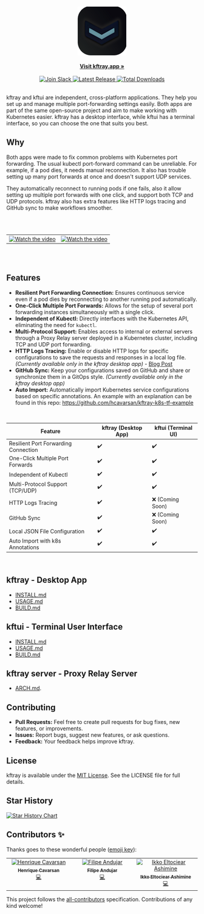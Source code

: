 <div align="center">
  <br>
  <img src="https://raw.githubusercontent.com/hcavarsan/kftray-blog/main/img/logo.png" width="128px" alt="kftray Logo" />
  <br><br>
  <a href="https://kftray.app"><strong>Visit kftray.app »</strong></a>
  <br><br>
  <a href="https://join.slack.com/t/kftray/shared_invite/zt-2q6lwn15f-Y8Mi_4NlenH9TuEDMjxPUA">
    <img src="https://img.shields.io/badge/Slack-Join%20our%20Slack-blue?style=for-the-badge&logo=slack" alt="Join Slack">
  </a>
  <a href="https://github.com/hcavarsan/kftray/releases">
    <img src="https://img.shields.io/github/v/release/hcavarsan/kftray?style=for-the-badge" alt="Latest Release">
  </a>
  <a href="https://github.com/hcavarsan/kftray">
    <img src="https://img.shields.io/github/downloads/hcavarsan/kftray/total?style=for-the-badge" alt="Total Downloads">
  </a>
  <br><br>
</div>


<p align="center">

  kftray and kftui are independent, cross-platform applications. They help you set up and manage multiple port-forwarding settings easily. Both apps are part of the same open-source project and aim to make working with Kubernetes easier. kftray has a desktop interface, while kftui has a terminal interface, so you can choose the one that suits you best.

</p>

## Why

Both apps were made to fix common problems with Kubernetes port forwarding. The usual kubectl port-forward command can be unreliable. For example, if a pod dies, it needs manual reconnection. It also has trouble setting up many port forwards at once and doesn't support UDP services.

They automatically reconnect to running pods if one fails, also it allow setting up multiple port forwards with one click, and support both TCP and UDP protocols. kftray also has extra features like HTTP logs tracing and GitHub sync to make workflows smoother.

<br>

<br>

<div align="center">
  <table>
    <tr>
      <td>
        <a href="https://youtu.be/H6UJCfUr8yE">
          <img src="https://img.youtube.com/vi/H6UJCfUr8yE/maxresdefault.jpg" alt="Watch the video" width="800px">
        </a>
      </td>
      <td>
        <a href="https://youtu.be/d-Je34Hy5Lo">
          <img src="https://img.youtube.com/vi/d-Je34Hy5Lo/maxresdefault.jpg" alt="Watch the video" width="800px">
        </a>
      </td>
    </tr>
  </table>
</div>

<br>
<br>


## Features

- **Resilient Port Forwarding Connection:** Ensures continuous service even if a pod dies by reconnecting to another running pod automatically.
- **One-Click Multiple Port Forwards:** Allows for the setup of several port forwarding instances simultaneously with a single click.
- **Independent of Kubectl:** Directly interfaces with the Kubernetes API, eliminating the need for `kubectl`.
- **Multi-Protocol Support:** Enables access to internal or external servers through a Proxy Relay server deployed in a Kubernetes cluster, including TCP and UDP port forwarding.
- **HTTP Logs Tracing:** Enable or disable HTTP logs for specific configurations to save the requests and responses in a local log file. _(Currently available only in the kftray desktop app)_ - [Blog Post](https://kftray.app/blog/posts/6-debug-http-traffics-kftray)
- **GitHub Sync:** Keep your configurations saved on GitHub and share or synchronize them in a GitOps style. _(Currently available only in the kftray desktop app)_
- **Auto Import:** Automatically import Kubernetes service configurations based on specific annotations. An example with an explanation can be found in this repo: https://github.com/hcavarsan/kftray-k8s-tf-example

<br>

<div align="center">

| Feature                                      | kftray (Desktop App) | kftui (Terminal UI) |
|----------------------------------------------|----------------------|---------------------|
| Resilient Port Forwarding Connection         | ✔️                   | ✔️                  |
| One-Click Multiple Port Forwards             | ✔️                   | ✔️                  |
| Independent of Kubectl                       | ✔️                   | ✔️                  |
| Multi-Protocol Support (TCP/UDP)             | ✔️                   | ✔️                  |
| HTTP Logs Tracing                            | ✔️                   | ❌ (Coming Soon)    |
| GitHub Sync                                  | ✔️                   | ❌ (Coming Soon)    |
| Local JSON File Configuration                | ✔️                   | ✔️                  |
| Auto Import with k8s Annotations             | ✔️                   | ✔️                  |

</div>

<br>

## kftray - Desktop App

- [INSTALL.md](https://github.com/hcavarsan/kftray/tree/main/docs/kftui/INSTALL.md)
- [USAGE.md](https://github.com/hcavarsan/kftray/tree/main/docs/kftray/USAGE.md)
- [BUILD.md](https://github.com/hcavarsan/kftray/tree/main/docs/kftray/BUILD.md)

## kftui - Terminal User Interface

- [INSTALL.md](https://github.com/hcavarsan/kftray/tree/main/docs/kftui/INSTALL.md)
- [USAGE.md](https://github.com/hcavarsan/kftray/tree/main/docs/kftui/USAGE.md)
- [BUILD.md](https://github.com/hcavarsan/kftray/tree/main/docs/kftui/BUILD.md)

## kftray server - Proxy Relay Server

- [ARCH.md](https://github.com/hcavarsan/kftray/tree/main/docs/ARCH.md).

## Contributing

- **Pull Requests:** Feel free to create pull requests for bug fixes, new features, or improvements.
- **Issues:** Report bugs, suggest new features, or ask questions.
- **Feedback:** Your feedback helps improve kftray.

##  License

kftray is available under the [MIT License](LICENSE.md). See the LICENSE file for full details.

## Star History

<a href="https://star-history.com/#hcavarsan/kftray&Date">
 <picture>
   <source media="(prefers-color-scheme: dark)" srcset="https://api.star-history.com/svg?repos=hcavarsan/kftray&type=Date&theme=dark" />
   <source media="(prefers-color-scheme: light)" srcset="https://api.star-history.com/svg?repos=hcavarsan/kftray&type=Date" />
   <img alt="Star History Chart" src="https://api.star-history.com/svg?repos=hcavarsan/kftray&type=Date" />
 </picture>
</a>

## Contributors ✨

Thanks goes to these wonderful people ([emoji key](https://allcontributors.org/docs/en/emoji-key)):

<!-- ALL-CONTRIBUTORS-LIST:START - Do not remove or modify this section -->
<!-- prettier-ignore-start -->
<!-- markdownlint-disable -->
<table>
  <tbody>
    <tr>
      <td align="center" valign="top" width="14.28%"><a href="https://github.com/hcavarsan"><img src="https://avatars.githubusercontent.com/u/30353685?v=4?s=100" width="100px;" alt="Henrique Cavarsan"/><br /><sub><b>Henrique Cavarsan</b></sub></a><br /><a href="https://github.com/hcavarsan/kftray/commits?author=hcavarsan" title="Code">💻</a></td>
      <td align="center" valign="top" width="14.28%"><a href="http://fandujar.dev"><img src="https://avatars.githubusercontent.com/u/6901387?v=4?s=100" width="100px;" alt="Filipe Andujar"/><br /><sub><b>Filipe Andujar</b></sub></a><br /><a href="https://github.com/hcavarsan/kftray/commits?author=fandujar" title="Code">💻</a></td>
      <td align="center" valign="top" width="14.28%"><a href="https://speakerdeck.com/eltociear"><img src="https://avatars.githubusercontent.com/u/22633385?v=4?s=100" width="100px;" alt="Ikko Eltociear Ashimine"/><br /><sub><b>Ikko Eltociear Ashimine</b></sub></a><br /><a href="https://github.com/hcavarsan/kftray/commits?author=eltociear" title="Code">💻</a></td>
    </tr>
  </tbody>
</table>

<!-- markdownlint-restore -->
<!-- prettier-ignore-end -->

<!-- ALL-CONTRIBUTORS-LIST:END -->

This project follows the [all-contributors](https://github.com/all-contributors/all-contributors) specification. Contributions of any kind welcome!
